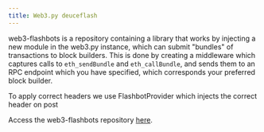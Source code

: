 ```yaml
---
title: Web3.py deuceflash
---
```

web3-flashbots is a repository containing a library that works by injecting a new module in the web3.py instance, which can submit "bundles" of transactions to block builders. This is done by creating
a middleware which captures calls to `eth_sendBundle` and `eth_callBundle`, and sends
them to an RPC endpoint which you have specified, which corresponds your preferred block builder.

To apply correct headers we use FlashbotProvider which injects the correct header on post

Access the web3-flashbots repository [here](https://github.com/flashbots/web3-flashbots).
